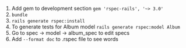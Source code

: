 1. Add gem to development section `gem 'rspec-rails', '~> 3.0'`
2. `bundle`
3. `rails generate rspec:install`
4. To generate tests for Album model `rails generate rspec:model Album`
5. Go to spec -> model -> album_spec to edit specs
6. Add `--format doc` to .rspec file to see words